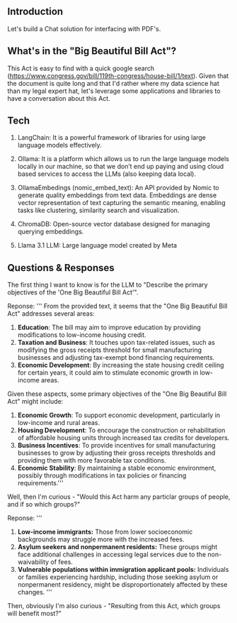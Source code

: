 ## Introduction

Let's build a Chat solution for interfacing with PDF's. 

## What's in the "Big Beautiful Bill Act"?

This Act is easy to find with a quick google search (https://www.congress.gov/bill/119th-congress/house-bill/1/text). Given that the document is quite long and that I'd rather where my data science hat than my legal expert hat, let's leverage some applications and libraries to have a conversation about this Act.

## Tech

1. LangChain: It is a powerful framework of libraries for using large language models effectively.

2. Ollama: It is a platform which allows us to run the large language models locally in our machine, so that we don’t end up paying and using cloud based services to access the LLMs (also keeping data local).

3. OllamaEmbedings (nomic_embed_text): An API provided by Nomic to generate quality embeddings from text data. Embeddings are dense vector representation of text capturing the semantic meaning, enabling tasks like clustering, similarity search and visualization.

4. ChromaDB: Open-source vector database designed for managing querying embeddings.

5. Llama 3.1 LLM: Large language model created by Meta

## Questions & Responses

The first thing I want to know is for the LLM to "Describe the primary objectives of the 'One Big Beautiful Bill Act'".

Reponse:
'''
From the provided text, it seems that the "One Big Beautiful Bill Act" addresses several areas:

1. **Education**: The bill may aim to improve education by providing modifications to low-income housing credit.
2. **Taxation and Business**: It touches upon tax-related issues, such as modifying the gross receipts threshold for small manufacturing businesses and adjusting tax-exempt bond financing requirements.
3. **Economic Development**: By increasing the state housing credit ceiling for certain years, it could aim to stimulate economic growth in low-income areas.

Given these aspects, some primary objectives of the "One Big Beautiful Bill Act" might include:

1. **Economic Growth**: To support economic development, particularly in low-income and rural areas.
2. **Housing Development**: To encourage the construction or rehabilitation of affordable housing units through increased tax credits for developers.
3. **Business Incentives**: To provide incentives for small manufacturing businesses to grow by adjusting their gross receipts thresholds and providing them with more favorable tax conditions.
4. **Economic Stability**: By maintaining a stable economic environment, possibly through modifications in tax policies or financing requirements.'''

Well, then I'm curious - "Would this Act harm any particlar groups of people, and if so which groups?"

Reponse:
'''
1. **Low-income immigrants:** Those from lower socioeconomic backgrounds may struggle more with the increased fees.
2. **Asylum seekers and nonpermanent residents:** These groups might face additional challenges in accessing legal services due to the non-waivability of fees.
3. **Vulnerable populations within immigration applicant pools:** Individuals or families experiencing hardship, including those seeking asylum or nonpermanent residency, might be disproportionately affected by these changes.
'''

Then, obviously I'm also curious - "Resulting from this Act, which groups will benefit most?"